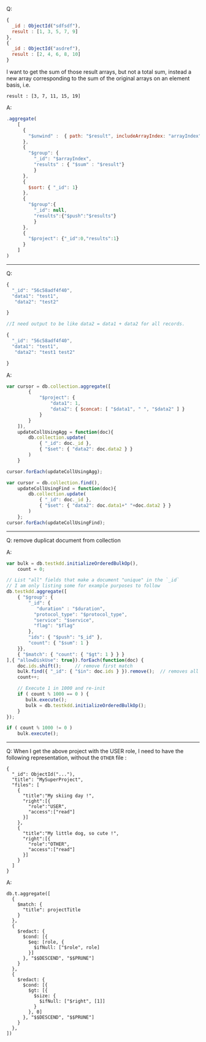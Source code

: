 Q:

```js
{
  _id : ObjectId("sdfsdf"),
  result : [1, 3, 5, 7, 9]
},
{
  _id : ObjectId("asdref"),
  result : [2, 4, 6, 8, 10]
}
```

I want to get the sum of those result arrays, but not a total sum, 
instead a new array corresponding to the sum of the original arrays on an element basis, i.e.

`result : [3, 7, 11, 15, 19]`

A:

```js
.aggregate(
    [
      {
        "$unwind" :  { path: "$result", includeArrayIndex: "arrayIndex" }
      },
      {
        "$group": {
          "_id": "$arrayIndex",
          "results" : { "$sum" : "$result"}
          }
      },
      { 
        $sort: { "_id": 1}
      },
      {
        "$group":{
          "_id": null,
          "results":{"$push":"$results"}
          } 
      },
      {
        "$project": {"_id":0,"results":1}
      }
    ]
)
```

---------------------------------------

Q:

```js
{
  "_id": "56c58adf4f40",
  "data1": "test1",
   "data2": "test2"

}

//I need output to be like data2 = data1 + data2 for all records.

{
  "_id": "56c58adf4f40",
  "data1": "test1",
   "data2": "test1 test2"

}
```

A:

```js
var cursor = db.collection.aggregate([
        {
            "$project": {
                "data1": 1,
                "data2": { $concat: [ "$data1", " ", "$data2" ] }
            }
        }
    ]),
    updateCollUsingAgg = function(doc){
        db.collection.update(
            { "_id": doc._id },
            { "$set": { "data2": doc.data2 } }
        )
    }

cursor.forEach(updateCollUsingAgg);

var cursor = db.collection.find(),
    updateCollUsingFind = function(doc){
        db.collection.update(
            { "_id": doc._id },
            { "$set": { "data2": doc.data1+" "+doc.data2 } }
        )
    };
cursor.forEach(updateCollUsingFind);
```

---------------------------------------------------------------------

Q: remove duplicat document from collection

A: 
```js
var bulk = db.testkdd.initializeOrderedBulkOp(),
    count = 0;

// List "all" fields that make a document "unique" in the `_id`
// I am only listing some for example purposes to follow
db.testkdd.aggregate([
    { "$group": {
        "_id": {
           "duration" : "$duration",
          "protocol_type": "$protocol_type", 
          "service": "$service",
          "flag": "$flag"
        },
        "ids": { "$push": "$_id" },
        "count": { "$sum": 1 }
    }},
    { "$match": { "count": { "$gt": 1 } } }
],{ "allowDiskUse": true}).forEach(function(doc) {
    doc.ids.shift();     // remove first match
    bulk.find({ "_id": { "$in": doc.ids } }).remove();  // removes all $in list
    count++;

    // Execute 1 in 1000 and re-init
    if ( count % 1000 == 0 ) {
       bulk.execute();
       bulk = db.testkdd.initializeOrderedBulkOp();
    }
});

if ( count % 1000 != 0 ) 
    bulk.execute();
```

----------------------------------------------------------------------------

Q: When I get the above project with the USER role, I need to have the following representation, without the `OTHER` file :

```
{
  "_id": ObjectId("..."),
  "title": "MySuperProject",
  "files": [
    {
      "title":"My skiing day !",
      "right":[{
        "role":"USER",
        "access":["read"]
      }]
    },
    {
      "title":"My little dog, so cute !",
      "right":[{
        "role":"OTHER",
        "access":["read"]
      }]
    }
  ]
}
```

A:

```
db.t.aggregate([
  {
    $match: {
      "title": projectTitle
    }
  },
  {
    $redact: {
      $cond: [{
        $eq: [role, {
          $ifNull: ["$role", role]
        }]
      }, "$$DESCEND", "$$PRUNE"]
    }
  },
  {
    $redact: {
      $cond: [{
        $gt: [{
          $size: {
            $ifNull: ["$right", [1]]
          }
        }, 0]
      }, "$$DESCEND", "$$PRUNE"]
    }
  },
])
```

